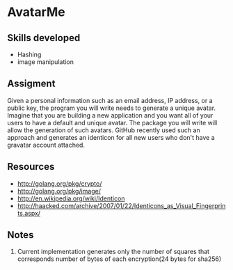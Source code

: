 # AvatarMe

## Skills developed

* Hashing
* image manipulation

## Assigment

Given a personal information such as an email address, IP address, or a
public key, the program you will write needs to generate a unique avatar.
Imagine that you are building a new application and you want all of your
users to have a default and unique avatar. The package you will write
will allow the generation of such avatars. GitHub recently used such an
approach and generates an identicon for all new users who don't have a
gravatar account attached.

## Resources

* http://golang.org/pkg/crypto/
* http://golang.org/pkg/image/
* http://en.wikipedia.org/wiki/Identicon
* http://haacked.com/archive/2007/01/22/Identicons_as_Visual_Fingerprints.aspx/

## Notes

1. Current implementation generates only the number of squares that corresponds number of bytes of each encryption(24 bytes for sha256)
